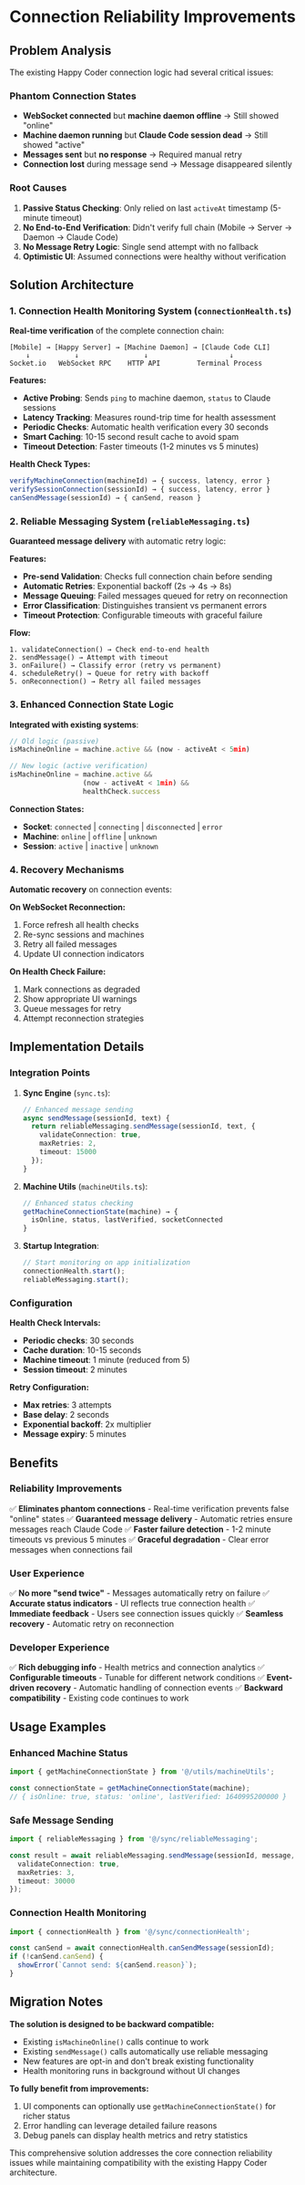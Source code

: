 # Connection Reliability Improvements

## Problem Analysis

The existing Happy Coder connection logic had several critical issues:

### **Phantom Connection States**
- **WebSocket connected** but **machine daemon offline** → Still showed "online"
- **Machine daemon running** but **Claude Code session dead** → Still showed "active"
- **Messages sent** but **no response** → Required manual retry
- **Connection lost** during message send → Message disappeared silently

### **Root Causes**
1. **Passive Status Checking**: Only relied on last `activeAt` timestamp (5-minute timeout)
2. **No End-to-End Verification**: Didn't verify full chain (Mobile → Server → Daemon → Claude Code)
3. **No Message Retry Logic**: Single send attempt with no fallback
4. **Optimistic UI**: Assumed connections were healthy without verification

## Solution Architecture

### **1. Connection Health Monitoring System** (`connectionHealth.ts`)

**Real-time verification** of the complete connection chain:

```
[Mobile] → [Happy Server] → [Machine Daemon] → [Claude Code CLI]
    ↓           ↓                ↓                    ↓
Socket.io   WebSocket RPC    HTTP API         Terminal Process
```

**Features:**
- **Active Probing**: Sends `ping` to machine daemon, `status` to Claude sessions
- **Latency Tracking**: Measures round-trip time for health assessment
- **Periodic Checks**: Automatic health verification every 30 seconds
- **Smart Caching**: 10-15 second result cache to avoid spam
- **Timeout Detection**: Faster timeouts (1-2 minutes vs 5 minutes)

**Health Check Types:**
```typescript
verifyMachineConnection(machineId) → { success, latency, error }
verifySessionConnection(sessionId) → { success, latency, error }
canSendMessage(sessionId) → { canSend, reason }
```

### **2. Reliable Messaging System** (`reliableMessaging.ts`)

**Guaranteed message delivery** with automatic retry logic:

**Features:**
- **Pre-send Validation**: Checks full connection chain before sending
- **Automatic Retries**: Exponential backoff (2s → 4s → 8s)
- **Message Queuing**: Failed messages queued for retry on reconnection
- **Error Classification**: Distinguishes transient vs permanent errors
- **Timeout Protection**: Configurable timeouts with graceful failure

**Flow:**
```
1. validateConnection() → Check end-to-end health
2. sendMessage() → Attempt with timeout
3. onFailure() → Classify error (retry vs permanent)
4. scheduleRetry() → Queue for retry with backoff
5. onReconnection() → Retry all failed messages
```

### **3. Enhanced Connection State Logic**

**Integrated with existing systems**:

```typescript
// Old logic (passive)
isMachineOnline = machine.active && (now - activeAt < 5min)

// New logic (active verification)
isMachineOnline = machine.active &&
                  (now - activeAt < 1min) &&
                  healthCheck.success
```

**Connection States:**
- **Socket**: `connected` | `connecting` | `disconnected` | `error`
- **Machine**: `online` | `offline` | `unknown`
- **Session**: `active` | `inactive` | `unknown`

### **4. Recovery Mechanisms**

**Automatic recovery** on connection events:

**On WebSocket Reconnection:**
1. Force refresh all health checks
2. Re-sync sessions and machines
3. Retry all failed messages
4. Update UI connection indicators

**On Health Check Failure:**
1. Mark connections as degraded
2. Show appropriate UI warnings
3. Queue messages for retry
4. Attempt reconnection strategies

## Implementation Details

### **Integration Points**

1. **Sync Engine** (`sync.ts`):
   ```typescript
   // Enhanced message sending
   async sendMessage(sessionId, text) {
     return reliableMessaging.sendMessage(sessionId, text, {
       validateConnection: true,
       maxRetries: 2,
       timeout: 15000
     });
   }
   ```

2. **Machine Utils** (`machineUtils.ts`):
   ```typescript
   // Enhanced status checking
   getMachineConnectionState(machine) → {
     isOnline, status, lastVerified, socketConnected
   }
   ```

3. **Startup Integration**:
   ```typescript
   // Start monitoring on app initialization
   connectionHealth.start();
   reliableMessaging.start();
   ```

### **Configuration**

**Health Check Intervals:**
- **Periodic checks**: 30 seconds
- **Cache duration**: 10-15 seconds
- **Machine timeout**: 1 minute (reduced from 5)
- **Session timeout**: 2 minutes

**Retry Configuration:**
- **Max retries**: 3 attempts
- **Base delay**: 2 seconds
- **Exponential backoff**: 2x multiplier
- **Message expiry**: 5 minutes

## Benefits

### **Reliability Improvements**
✅ **Eliminates phantom connections** - Real-time verification prevents false "online" states
✅ **Guaranteed message delivery** - Automatic retries ensure messages reach Claude Code
✅ **Faster failure detection** - 1-2 minute timeouts vs previous 5 minutes
✅ **Graceful degradation** - Clear error messages when connections fail

### **User Experience**
✅ **No more "send twice"** - Messages automatically retry on failure
✅ **Accurate status indicators** - UI reflects true connection health
✅ **Immediate feedback** - Users see connection issues quickly
✅ **Seamless recovery** - Automatic retry on reconnection

### **Developer Experience**
✅ **Rich debugging info** - Health metrics and connection analytics
✅ **Configurable timeouts** - Tunable for different network conditions
✅ **Event-driven recovery** - Automatic handling of connection events
✅ **Backward compatibility** - Existing code continues to work

## Usage Examples

### **Enhanced Machine Status**
```typescript
import { getMachineConnectionState } from '@/utils/machineUtils';

const connectionState = getMachineConnectionState(machine);
// { isOnline: true, status: 'online', lastVerified: 1640995200000 }
```

### **Safe Message Sending**
```typescript
import { reliableMessaging } from '@/sync/reliableMessaging';

const result = await reliableMessaging.sendMessage(sessionId, message, {
  validateConnection: true,
  maxRetries: 3,
  timeout: 30000
});
```

### **Connection Health Monitoring**
```typescript
import { connectionHealth } from '@/sync/connectionHealth';

const canSend = await connectionHealth.canSendMessage(sessionId);
if (!canSend.canSend) {
  showError(`Cannot send: ${canSend.reason}`);
}
```

## Migration Notes

**The solution is designed to be backward compatible:**

- Existing `isMachineOnline()` calls continue to work
- Existing `sendMessage()` calls automatically use reliable messaging
- New features are opt-in and don't break existing functionality
- Health monitoring runs in background without UI changes

**To fully benefit from improvements:**
1. UI components can optionally use `getMachineConnectionState()` for richer status
2. Error handling can leverage detailed failure reasons
3. Debug panels can display health metrics and retry statistics

This comprehensive solution addresses the core connection reliability issues while maintaining compatibility with the existing Happy Coder architecture.